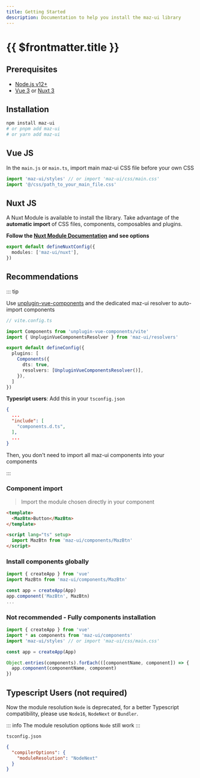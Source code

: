 ```yaml
---
title: Getting Started
description: Documentation to help you install the maz-ui library
---
```


# {{ $frontmatter.title }}

## Prerequisites

- [Node.js v12+](https://nodejs.org/)
- [Vue 3](https://v3.vuejs.org/) or [Nuxt 3](https://v3.nuxtjs.org/)

## Installation

<NpmBadge package="maz-ui" dist-tag="latest" />

```bash
npm install maz-ui
# or pnpm add maz-ui
# or yarn add maz-ui
```

## Vue JS <NpmBadge package="vue" />

In the `main.js` or `main.ts`, import main maz-ui CSS file before your own CSS

```ts
import 'maz-ui/styles' // or import 'maz-ui/css/main.css'
import '@/css/path_to_your_main_file.css'
```

## Nuxt JS <NpmBadge package="nuxt" />

A Nuxt Module is available to install the library. Take advantage of the **automatic import** of CSS files, components, composables and plugins.

**Follow the [Nuxt Module Documentation](./nuxt.md) and see options**

```ts
export default defineNuxtConfig({
  modules: ['maz-ui/nuxt'],
})
```

## Recommendations

::: tip

<NpmBadge package="unplugin-vue-components"></NpmBadge>

Use [unplugin-vue-components](https://github.com/unplugin/unplugin-vue-components) and the dedicated maz-ui resolver to auto-import components


```ts
// vite.config.ts

import Components from 'unplugin-vue-components/vite'
import { UnpluginVueComponentsResolver } from 'maz-ui/resolvers'

export default defineConfig({
  plugins: [
    Components({
      dts: true,
      resolvers: [UnpluginVueComponentsResolver()],
    }),
  ]
})
```

**Typesript users**: Add this in your `tsconfig.json`

```json
{
  ...
  "include": [
    "components.d.ts",
  ],
  ...
}
```

Then, you don't need to import all maz-ui components into your components

:::

### Component import

> Import the module chosen directly in your component

```html
<template>
  <MazBtn>Button</MazBtn>
</template>

<script lang="ts" setup>
  import MazBtn from 'maz-ui/components/MazBtn'
</script>
```

### Install components globally

```typescript
import { createApp } from 'vue'
import MazBtn from 'maz-ui/components/MazBtn'

const app = createApp(App)
app.component('MazBtn', MazBtn)
...
```

### Not recommended - Fully components installation

```typescript
import { createApp } from 'vue'
import * as components from 'maz-ui/components'
import 'maz-ui/styles' // or import 'maz-ui/css/main.css'

const app = createApp(App)

Object.entries(components).forEach(([componentName, component]) => {
  app.component(componentName, component)
})
```

## Typescript Users (not required)

Now the module resolution `Node` is deprecated, for a better Typescript compatibility, please use `Node16`, `NodeNext` or `Bundler`.

::: info
The module resolution options `Node` still work
:::

`tsconfig.json`

```json
{
  "compilerOptions": {
    "moduleResolution": "NodeNext"
  }
}
```
